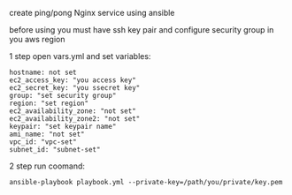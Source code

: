 create ping/pong Nginx service using ansible

before using you must have ssh key pair and configure security group in you aws region

1 step open vars.yml and set variables:

    hostname: not set
    ec2_access_key: "you access key"
    ec2_secret_key: "you ssecret key"
    group: "set security group"
    region: "set region"
    ec2_availability_zone: "not set"
    ec2_availability_zone2: "not set"
    keypair: "set keypair name"
    ami_name: "not set"
    vpc_id: "vpc-set"
    subnet_id: "subnet-set"

2 step run coomand:

	ansible-playbook playbook.yml --private-key=/path/you/private/key.pem